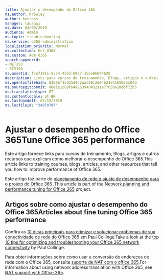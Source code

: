 ```yaml
---
title: Ajustar o desempenho do Office 365
ms.author: krowley
author: kccross
manager: laurawi
ms.date: 04/09/2019
audience: Admin
ms.topic: troubleshooting
ms.service: o365-administration
localization_priority: Normal
ms.collection: Ent_O365
ms.custom: Adm_O365
search.appverid:
- MET150
- BCS160
ms.assetid: fce71911-5c54-455d-b937-1b5a0b674620
description: Links para cursos de treinamento, Blogs, artigos e outros recursos que explicam como melhorar o desempenho do Office 365.
ms.openlocfilehash: 8369bf15d25d4c2aad00c2de4b21e4585056c04d
ms.sourcegitcommit: 08e1e1c09f64926394043291a77856620d6f72b5
ms.translationtype: MT
ms.contentlocale: pt-BR
ms.lasthandoff: 05/15/2019
ms.locfileid: "34070707"
---
```

# <a name="tune-office-365-performance"></a><span data-ttu-id="b0346-103">Ajustar o desempenho do Office 365</span><span class="sxs-lookup"><span data-stu-id="b0346-103">Tune Office 365 performance</span></span>

<span data-ttu-id="b0346-104">Este artigo fornece links para cursos de treinamento, Blogs, artigos e outros recursos que explicam como melhorar o desempenho do Office 365.</span><span class="sxs-lookup"><span data-stu-id="b0346-104">This article links to training courses, blogs, articles, and other resources that tell you how to improve performance of Office 365.</span></span>
  
<span data-ttu-id="b0346-105">Este artigo faz parte do [planejamento de rede e ajuste de desempenho para o projeto do Office 365](https://aka.ms/tune) .</span><span class="sxs-lookup"><span data-stu-id="b0346-105">This article is part of the [Network planning and performance tuning for Office 365](https://aka.ms/tune) project.</span></span>
   
## <a name="articles-about-fine-tuning-office-365-performance"></a><span data-ttu-id="b0346-106">Artigos sobre como ajustar o desempenho do Office 365</span><span class="sxs-lookup"><span data-stu-id="b0346-106">Articles about fine tuning Office 365 performance</span></span>

<span data-ttu-id="b0346-107">Confira as [10 dicas principais para otimizar e solucionar problemas de sua conectividade de rede do Office 365](https://blogs.technet.com/b/onthewire/archive/2014/06/18/top-10-tips-for-optimising-amp-troubleshooting-your-office-365-network-connectivity.aspx) em Paul Collinge.</span><span class="sxs-lookup"><span data-stu-id="b0346-107">Take a look at the [top 10 tips for optimizing and troubleshooting your Office 365 network connectivity](https://blogs.technet.com/b/onthewire/archive/2014/06/18/top-10-tips-for-optimising-amp-troubleshooting-your-office-365-network-connectivity.aspx) by Paul Collinge.</span></span> 
  
<span data-ttu-id="b0346-108">Para obter informações sobre como usar a conversão de endereços de rede com o Office 365, consulte [suporte de NAT com o office 365](nat-support-with-office-365.md).</span><span class="sxs-lookup"><span data-stu-id="b0346-108">For information about using network address translation with Office 365, see [NAT support with Office 365](nat-support-with-office-365.md).</span></span>
  

